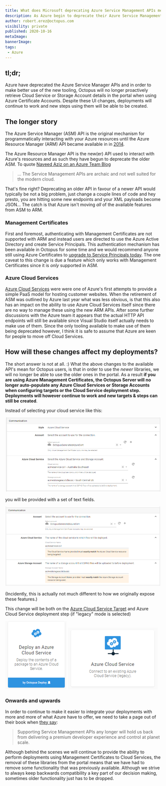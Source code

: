 ```yaml
---
title: What does Microsoft deprecating Azure Service Management APIs mean for Octopus Users?
description: As Azure begin to deprecate their Azure Service Management APIs, this has knock-on effects for Octopus Users. Although Cloud Service deployments will keep working, Azure Certificate Management Accounts will no longer provide such a rich UX experience.
author: robert.erez@octopus.com
visibility: private
published: 2020-10-16
metaImage: 
bannerImage: 
tags:
 - Azure
---
```


## tl;dr;

Azure have deprecated the Azure Service Manager APIs and in order to make better use of the new tooling, Octopus will no longer proactively retrieve Cloud Service or Storage Account details in the portal when using Azure Certificate Accounts. Despite these UI changes, deployments will continue to work and new steps using them will be able to be created.

## The longer story
The Azure Service Manager (ASM) API is the original mechanism for programmatically interacting with your Azure resources until the Azure Resource Manager (ARM) API became available in in [2014](https://channel9.msdn.com/Events/Build/2014/2-607). 

The Azure Resource Manager API is the new(er) API used to interact with Azure's resources and as such they have begun to deprecate the older ASM. To quote [Naveed Aziz on an Azure Team Blog](https://blogs.msdn.microsoft.com/appserviceteam/2018/03/12/deprecating-service-management-apis-support-for-azure-app-services/)

>  ... The Service Management APIs are archaic and not well suited for the modern cloud. 

That's fine right? Deprecating an older API in favour of a newer API would typically be not a big problem, just change a couple lines of code and hey presto, you are hitting some new endpoints and your XML payloads become JSON... The catch is that Azure isn't moving _all_ of the available features from ASM to ARM. 

### Management Certificates
First and foremost, authenticating with Management Certificates are not supported with ARM and instead users are directed to use the Azure Active Directory and create Service Principals. This authentication mechanism has been available in Octopus for some time and we would recommend anyone still using Azure Certificates to [upgrade to Service Principals today](https://octopus.com/docs/infrastructure/accounts/azure#azure-service-principal). The one caveat to this change is due a feature which only works with Management Certificates since it is _only_ supported in ASM.

### Azure Cloud Services
 [Azure Cloud Services](https://azure.microsoft.com/en-au/services/cloud-services/) were were one of Azure's first attempts to provide a simple PaaS model for hosting customer websites. When the retirement of ASM was outlined by Azure last year what was less obvious, is that this also has an impact on the ability to use Azure Cloud Services itself since there are no way to manage these using the new ARM APIs. After some further discussions with the Azure team it appears that the actual HTTP API endpoints will still be available since Visual Studio itself actually needs to make use of them. Since the only tooling available to make use of them being deprecated however, I think it is safe to assume that Azure are keen for people to move off Cloud Services.

## How will these changes affect my deployments?
The short answer is not at all. :) What the above changes to the available API's mean for Octopus users, is that in order to use the _newer_ libraries, we will no longer be able to use the older ones in the portal. As a result **if you are using Azure Management Certificates, the Octopus Server will no longer auto-populate any Azure Cloud Services or Storage Accounts when configuring targets or the Cloud Service deployment step. Deployments will however continue to work and new targets & steps can still be created**. 

Instead of selecting your cloud service like this:

![before](before.png "width=500")

you will be provided with a set of text fields.

![before](after.png "width=500")

(Incidently, this is actually not much different to how we originally expose these features.)

This change will be both on the [Azure Cloud Service Target](https://octopus.com/docs/infrastructure/deployment-targets/azure/cloud-service-targets) and Azure Cloud Service deployment step (if "legacy" mode is selected)

![step](step.png "width=200")
![target](target.png "width=300")

### Onwards and upwards
In order to continue to make it easier to integrate your deployments with more and more of what Azure have to offer, we need to take a page out of their book when [they say](https://azure.microsoft.com/en-au/updates/deprecating-service-management-apis-support-for-azure-app-service/):

> Supporting Service Management APIs any longer will hold us back from delivering a premium developer experience and control at planet scale.

Although behind the scenes we will continue to provide the ability to perform deployments using Management Certificates to Cloud Services, the removal of these libraries from the portal means that we have had to remove some functionality that was previously available. Although we strive to always keep backwards compatibility a key part of our decision making, sometimes older functionality just has to be dropped.